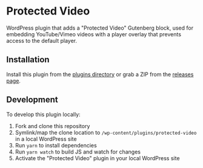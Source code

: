 # Protected Video

WordPress plugin that adds a "Protected Video" Gutenberg block, used for embedding
YouTube/Vimeo videos with a player overlay that prevents access to the default player.

## Installation

Install this plugin from the [plugins directory](https://wordpress.org/plugins/protected-video/)
or grab a ZIP from the [releases page](https://github.com/AlecRust/protected-video/releases).

## Development

To develop this plugin locally:

1. Fork and clone this repository
2. Symlink/map the clone location to `/wp-content/plugins/protected-video` in a local WordPress site
3. Run `yarn` to install dependencies
4. Run `yarn watch` to build JS and watch for changes
5. Activate the "Protected Video" plugin in your local WordPress site
